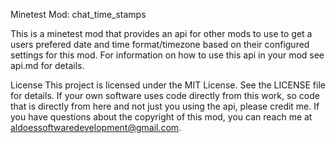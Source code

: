 Minetest Mod: chat_time_stamps

This is a minetest mod that provides an api for other mods to use to get a users prefered date and time format/timezone based on their configured settings for this mod. For information on how to use this api in your mod see api.md for details.

License
This project is licensed under the MIT License. See the LICENSE file for details.
If your own software uses code directly from this work, so code that is directly from here and not just you using the api, please credit me.
If you have questions about the copyright of this mod, you can reach me at aldoessoftwaredevelopment@gmail.com.
